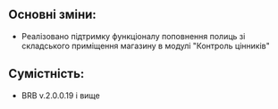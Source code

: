 ## Основні зміни:

* Реалізовано підтримку функціоналу поповнення полиць зі складського приміщення магазину в модулі "Контроль цінників"

## Сумістність:

* BRB v.2.0.0.19 і вище